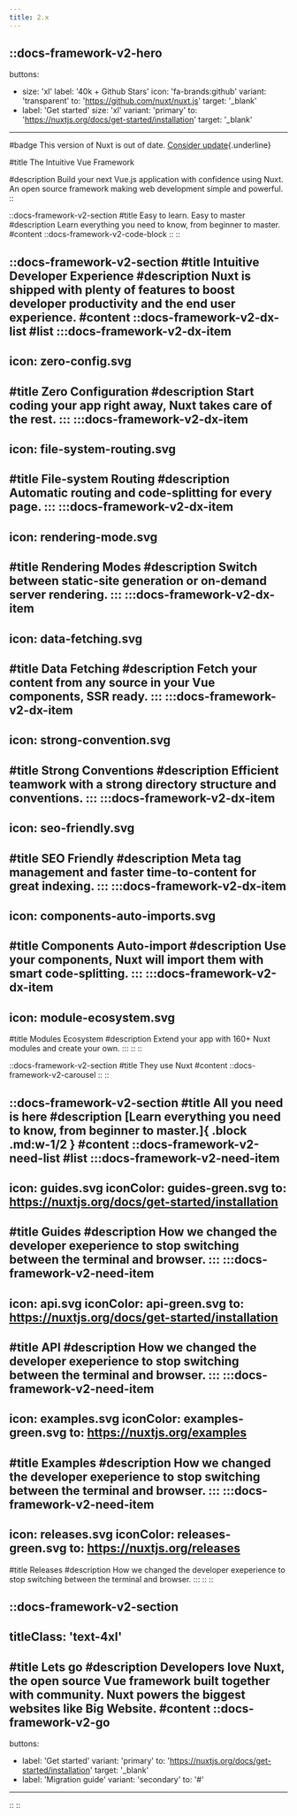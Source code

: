 ```yaml
---
title: 2.x
---
```


::docs-framework-v2-hero
---
buttons:
 - size: 'xl'
   label: '40k + Github Stars'
   icon: 'fa-brands:github'
   variant: 'transparent'
   to: 'https://github.com/nuxt/nuxt.js'
   target: '_blank'
 - label: 'Get started'
   size: 'xl'
   variant: 'primary'
   to: 'https://nuxtjs.org/docs/get-started/installation'
   target: '_blank'
---

#badge
This version of Nuxt is out of date. [Consider update](https://github.com/nuxt/framework){.underline}

#title
The Intuitive Vue Framework

#description
Build your next Vue.js application with confidence using Nuxt. An open source framework making web development simple and powerful.
::

::docs-framework-v2-section
#title
Easy to learn. Easy to master
#description
Learn everything you need to know, from beginner to master.
#content
  ::docs-framework-v2-code-block
  ::
::

::docs-framework-v2-section
#title
Intuitive Developer Experience
#description
Nuxt is shipped with plenty of features to boost developer productivity and the end user experience.
#content
  ::docs-framework-v2-dx-list
  #list
  :::docs-framework-v2-dx-item
  ---
  icon: zero-config.svg
  ---
  #title
  Zero Configuration
  #description
  Start coding your app right away, Nuxt takes care of the rest.
  :::
  :::docs-framework-v2-dx-item
  ---
  icon: file-system-routing.svg
  ---
  #title
  File-system Routing
  #description
  Automatic routing and code-splitting for every page.
  :::
  :::docs-framework-v2-dx-item
  ---
  icon: rendering-mode.svg
  ---
  #title
  Rendering Modes
  #description
  Switch between static-site generation or on-demand server rendering.
  :::
  :::docs-framework-v2-dx-item
  ---
  icon: data-fetching.svg
  ---
  #title
  Data Fetching
  #description
  Fetch your content from any source in your Vue components, SSR ready.
  :::
  :::docs-framework-v2-dx-item
  ---
  icon: strong-convention.svg
  ---
  #title
  Strong Conventions
  #description
  Efficient teamwork with a strong directory structure and conventions.
  :::
  :::docs-framework-v2-dx-item
  ---
  icon: seo-friendly.svg
  ---
  #title
  SEO Friendly
  #description
  Meta tag management and faster time-to-content for great indexing.
  :::
  :::docs-framework-v2-dx-item
  ---
  icon: components-auto-imports.svg
  ---
  #title
  Components Auto-import
  #description
  Use your components, Nuxt will import them with smart code-splitting.
  :::
  :::docs-framework-v2-dx-item
  ---
  icon: module-ecosystem.svg
  ---
  #title
  Modules Ecosystem
  #description
  Extend your app with 160+ Nuxt modules and create your own.
  :::
  ::
::

::docs-framework-v2-section
#title
They use Nuxt
#content
  ::docs-framework-v2-carousel
  ::
::

::docs-framework-v2-section
#title
All you need is here
#description
[Learn everything you need to know, from beginner to master.]{ .block .md:w-1/2 }
#content
  ::docs-framework-v2-need-list
  #list
  :::docs-framework-v2-need-item
  ---
  icon: guides.svg
  iconColor: guides-green.svg
  to: https://nuxtjs.org/docs/get-started/installation
  ---
  #title
  Guides
  #description
  How we changed the developer exeperience to stop switching between the terminal and browser.
  :::
  :::docs-framework-v2-need-item
  ---
  icon: api.svg
  iconColor: api-green.svg
  to: https://nuxtjs.org/docs/get-started/installation
  ---
  #title
  API
  #description
  How we changed the developer exeperience to stop switching between the terminal and browser.
  :::
  :::docs-framework-v2-need-item
  ---
  icon: examples.svg
  iconColor: examples-green.svg
  to: https://nuxtjs.org/examples
  ---
  #title
  Examples
  #description
  How we changed the developer exeperience to stop switching between the terminal and browser.
  :::
  :::docs-framework-v2-need-item
  ---
  icon: releases.svg
  iconColor: releases-green.svg
  to: https://nuxtjs.org/releases
  ---
  #title
  Releases
  #description
  How we changed the developer exeperience to stop switching between the terminal and browser.
  :::
  ::
::

::docs-framework-v2-section
---
titleClass: 'text-4xl'
---
#title
Lets go
#description
Developers love Nuxt, the open source Vue framework built together with community. Nuxt powers the biggest websites like Big Website.
#content
  ::docs-framework-v2-go
  ---
  buttons:
  - label: 'Get started'
    variant: 'primary'
    to: 'https://nuxtjs.org/docs/get-started/installation'
    target: '_blank'
  - label: 'Migration guide'
    variant: 'secondary'
    to: '#'
  ---
  ::
::

